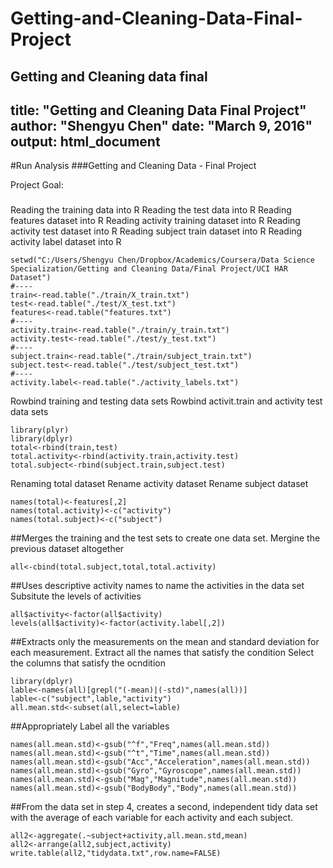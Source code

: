 # Getting-and-Cleaning-Data-Final-Project
Getting and Cleaning data final
---
title: "Getting and Cleaning Data Final Project"
author: "Shengyu Chen"
date: "March 9, 2016"
output: html_document
---
#Run Analysis 
###Getting and Cleaning Data - Final Project

Project Goal:
###

Reading the training data into R
Reading the test data into R
Reading features dataset into R
Reading activity training dataset into R
Reading activity test dataset into R
Reading subject train dataset into R
Reading activity label dataset into R
```{r}
setwd("C:/Users/Shengyu Chen/Dropbox/Academics/Coursera/Data Science Specialization/Getting and Cleaning Data/Final Project/UCI HAR Dataset")
#----
train<-read.table("./train/X_train.txt")
test<-read.table("./test/X_test.txt")
features<-read.table("features.txt")
#----
activity.train<-read.table("./train/y_train.txt")
activity.test<-read.table("./test/y_test.txt")
#----
subject.train<-read.table("./train/subject_train.txt")
subject.test<-read.table("./test/subject_test.txt")
#----
activity.label<-read.table("./activity_labels.txt")
```

Rowbind training and testing data sets
Rowbind activit.train and activity test data sets

```{r}
library(plyr)
library(dplyr)
total<-rbind(train,test)
total.activity<-rbind(activity.train,activity.test)
total.subject<-rbind(subject.train,subject.test)
```


Renaming total dataset
Rename activity dataset
Rename subject dataset

```{r}
names(total)<-features[,2]
names(total.activity)<-c("activity")
names(total.subject)<-c("subject")
```

##Merges the training and the test sets to create one data set.
Mergine the previous dataset altogether 
```{r}
all<-cbind(total.subject,total,total.activity)
```

##Uses descriptive activity names to name the activities in the data set
Subsitute the levels of activities
```{r}
all$activity<-factor(all$activity)
levels(all$activity)<-factor(activity.label[,2])
```

##Extracts only the measurements on the mean and standard deviation for each measurement.
Extract all the names that satisfy the condition
Select the columns that satisfy the ocndition 
```{r}
library(dplyr)
lable<-names(all)[grepl("(-mean)|(-std)",names(all))]
lable<-c("subject",lable,"activity")
all.mean.std<-subset(all,select=lable)
```


##Appropriately Label all the variables 
```{r}
names(all.mean.std)<-gsub("^f","Freq",names(all.mean.std))
names(all.mean.std)<-gsub("^t","Time",names(all.mean.std))
names(all.mean.std)<-gsub("Acc","Acceleration",names(all.mean.std))
names(all.mean.std)<-gsub("Gyro","Gyroscope",names(all.mean.std))
names(all.mean.std)<-gsub("Mag","Magnitude",names(all.mean.std))
names(all.mean.std)<-gsub("BodyBody","Body",names(all.mean.std))
```

##From the data set in step 4, creates a second, independent tidy data set with the average of each variable for each activity and each subject.

```{r}
all2<-aggregate(.~subject+activity,all.mean.std,mean)
all2<-arrange(all2,subject,activity)
write.table(all2,"tidydata.txt",row.name=FALSE)
```

